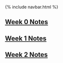 {% include navbar.html %}

## [Week 0 Notes](https://nathanshih04.github.io/NathanShih-Tri-3/Notes/week0)

## [Week 1 Notes](https://nathanshih04.github.io/NathanShih-Tri-3/Notes/week1)

## [Week 2 Notes](https://nathanshih04.github.io/NathanShih-Tri-3/Notes/week2)